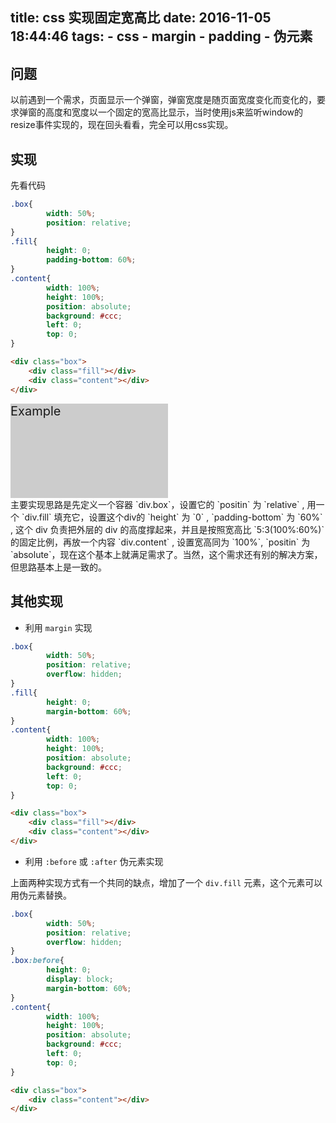 title: css 实现固定宽高比
date: 2016-11-05 18:44:46
tags:
    - css
    - margin
    - padding
    - 伪元素
---

## 问题

以前遇到一个需求，页面显示一个弹窗，弹窗宽度是随页面宽度变化而变化的，要求弹窗的高度和宽度以一个固定的宽高比显示，当时使用js来监听window的resize事件实现的，现在回头看看，完全可以用css实现。

## 实现

先看代码

``` css
.box{
        width: 50%;
        position: relative;
}
.fill{
        height: 0;
        padding-bottom: 60%;
}
.content{
        width: 100%;
        height: 100%;
        position: absolute;
        background: #ccc;
        left: 0;
        top: 0;
}
```

``` html
<div class="box">
    <div class="fill"></div>
    <div class="content"></div>
</div>
```
<style>
.box{
        width: 50%;
        position: relative;
        background: #ccc;
}
.box .fill{
        height: 0;
        padding-bottom: 60%;
}
.box .content{
        width: 100%;
        height: 100%;
        position: absolute;
        background: #ccc;
        left: 0;
        top: 0;
        font-size:20px;
}
</style>

<div class="box"><div class="fill"></div><div class="content">Example</div></div>
主要实现思路是先定义一个容器 `div.box`，设置它的 `positin` 为 `relative` , 用一个 `div.fill` 填充它，设置这个div的 `height` 为 `0` , `padding-bottom` 为 `60%` , 这个 div 负责把外层的 div 的高度撑起来，并且是按照宽高比 `5:3(100%:60%)` 的固定比例，再放一个内容 `div.content` , 设置宽高同为 `100%`, `positin` 为 `absolute`，现在这个基本上就满足需求了。当然，这个需求还有别的解决方案，但思路基本上是一致的。



## 其他实现

+ 利用 `margin` 实现

``` css
.box{
        width: 50%;
        position: relative;
        overflow: hidden;
}
.fill{
        height: 0;
        margin-bottom: 60%;
}
.content{
        width: 100%;
        height: 100%;
        position: absolute;
        background: #ccc;
        left: 0;
        top: 0;
}
```

``` html
<div class="box">
    <div class="fill"></div>
    <div class="content"></div>
</div>
```

+ 利用 `:before` 或 `:after` 伪元素实现

上面两种实现方式有一个共同的缺点，增加了一个 `div.fill` 元素，这个元素可以用伪元素替换。
``` css
.box{
        width: 50%;
        position: relative;
        overflow: hidden;
}
.box:before{
        height: 0;
        display: block;
        margin-bottom: 60%;
}
.content{
        width: 100%;
        height: 100%;
        position: absolute;
        background: #ccc;
        left: 0;
        top: 0;
}
```

``` html
<div class="box">
    <div class="content"></div>
</div>
```